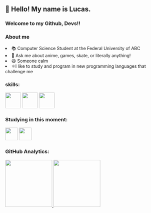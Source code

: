 ## 👋 Hello! My name is Lucas.
### Welcome to my Github, Devs!!

### About me

  <li> 📚 Computer Science Student at the Federal University of ABC
  <li> 💬 Ask me about anime, games, skate, or literally anything!
  <li> 😃 Someone calm
  <li> ⚛️I like to study and program in new programming languages ​​that challenge me

 ### skills:

<img src="https://cdn.jsdelivr.net/gh/devicons/devicon/icons/nodejs/nodejs-original.svg" width="50" height="50"/>
<img src="https://cdn.jsdelivr.net/gh/devicons/devicon/icons/mongodb/mongodb-original-wordmark.svg" width="50" height="50" />
<img src="https://cdn.jsdelivr.net/gh/devicons/devicon/icons/javascript/javascript-original.svg" width="50" height="50"/>



### Studying in this moment:
<img src="https://cdn.jsdelivr.net/gh/devicons/devicon/icons/react/react-original-wordmark.svg" width="40" height="40" />
<img src="https://cdn.jsdelivr.net/gh/devicons/devicon/icons/typescript/typescript-original.svg"  width="40" height="40"  />




### GitHub Analytics:

<div>
<a href="https://github.com/lukas22d">
<img height="150em" src="https://github-readme-stats.vercel.app/api/top-langs/?username=lukas22d&layout=compact&langs_count=7&theme=dracula"/>
<img height="150em" src="https://github-readme-stats.vercel.app/api?username=lukas22d&show_icons=true&theme=dracula&include_all_commits=true&count_private=true"/>
</div>
